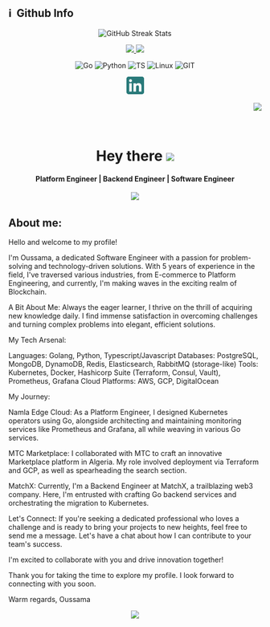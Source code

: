 <h2>ℹ️ &nbsp;Github Info</h2>

<!-- STREAK STATS -->
<p align="center"> 
    <img src="https://github-readme-streak-stats.herokuapp.com?user=oussamarouabah&amp;theme=leafy&amp;date_format=j%20M%5B%20Y%5D&amp;ring=047884&amp;sideNums=06ACBD&amp;dates=06ACBD&amp;currStreakNum=08E8FF&amp;currStreakLabel=08E8FF&amp;background=ffffff00&amp;hide_border=true" alt="GitHub Streak Stats"/>
    <br>
</p>



<!-- STATS -->
<a href="https://github.com/oussamarouabah/github-stats">
  <p align='center'>
    <img src="https://github.com/oussamarouabah/github-stats/blob/master/generated/overview.svg"/>
    <img src="https://github.com/oussamarouabah/github-stats/blob/master/generated/languages.svg"/>
  </p>
</a>

  <!-- SKILLS -->
  
<p align="center">
  <img alt='Go' src='https://img.shields.io/badge/go-%2300ADD8.svg?style=for-the-badge&logo=go&logoColor=white'/>
  <img alt='Python' src='https://img.shields.io/badge/Python-3776AB?style=for-the-badge&logo=python&logoColor=white'/>
  <img alt='TS' src='https://img.shields.io/badge/typescript-%23007ACC.svg?style=for-the-badge&logo=typescript&logoColor=white'/>
  <img alt='Linux' src='https://img.shields.io/badge/Linux-3776AB?style=for-the-badge&logo=linux&logoColor=white'/>
  <img alt='GIT' src='https://img.shields.io/badge/git-%23F05033.svg?style=for-the-badge&logo=git&logoColor=white'/>
 </p>
  
  <!-- SOCIAL NETWORK -->

<p align='center'>
  <a href="https://www.linkedin.com/in/oussamarouabah/">
    <img height='35' width='35' src="https://github.com/oussamarouabah/oussamarouabah/blob/main/img/in.png"/>
  </a>
</p>

<!-- Linux Typing -->





<!-- Visitor -->

<p align="right">
  <img src="https://api.visitorbadge.io/api/VisitorHit?user=oussamarouabah&repo=oussamarouabah&countColor=%2308E8FF"/>
</p>

<!-- 
<p align="left">
  <a href="https://www.buymeacoffee.com/mattnix4"><img src="https://img.buymeacoffee.com/button-api/?text=Buy me a coffee&emoji=&slug=mattnix4&button_colour=FFDD00&font_colour=000000&font_family=Comic&outline_colour=000000&coffee_colour=ffffff" /></a>
</p>

-->

<br>
<h1 align="center">
  Hey there <img src="https://media.giphy.com/media/hvRJCLFzcasrR4ia7z/giphy.gif" width="28">
</h1>

<h4 align='center'>
  Platform Engineer | Backend Engineer | Software Engineer
</h4>



<p align=center>
  <img src='https://readme-typing-svg.herokuapp.com?font=Fira+Code&pause=1000&center=true&width=435&lines=I+love+Go+%E2%9D%A4%EF%B8%8F'>
</p>

## About me:

<p>
Hello and welcome to my profile!

I'm Oussama, a dedicated Software Engineer with a passion for problem-solving and technology-driven solutions. With 5 years of experience in the field, I've traversed various industries, from E-commerce to Platform Engineering, and currently, I'm making waves in the exciting realm of Blockchain.

A Bit About Me:
Always the eager learner, I thrive on the thrill of acquiring new knowledge daily. I find immense satisfaction in overcoming challenges and turning complex problems into elegant, efficient solutions.

My Tech Arsenal:

Languages: Golang, Python, Typescript/Javascript
Databases: PostgreSQL, MongoDB, DynamoDB, Redis, Elasticsearch, RabbitMQ (storage-like)
Tools: Kubernetes, Docker, Hashicorp Suite (Terraform, Consul, Vault), Prometheus, Grafana
Cloud Platforms: AWS, GCP, DigitalOcean

My Journey:

Namla Edge Cloud: 
As a Platform Engineer, I designed Kubernetes operators using Go, alongside architecting and maintaining monitoring services like Prometheus and Grafana, all while weaving in various Go services.

MTC Marketplace: 
I collaborated with MTC to craft an innovative Marketplace platform in Algeria. My role involved deployment via Terraform and GCP, as well as spearheading the search section.

MatchX:
Currently, I'm a Backend Engineer at MatchX, a trailblazing web3 company. Here, I'm entrusted with crafting Go backend services and orchestrating the migration to Kubernetes.

Let's Connect:
If you're seeking a dedicated professional who loves a challenge and is ready to bring your projects to new heights, feel free to send me a message. Let's have a chat about how I can contribute to your team's success.

I'm excited to collaborate with you and drive innovation together!

Thank you for taking the time to explore my profile. I look forward to connecting with you soon.

Warm regards,
Oussama
</p>


<p align=center>
  <img src='https://readme-typing-svg.herokuapp.com?font=Fira+Code&pause=1000&center=true&width=435&lines=Thanks+and+Good+Bye'>
</p>





